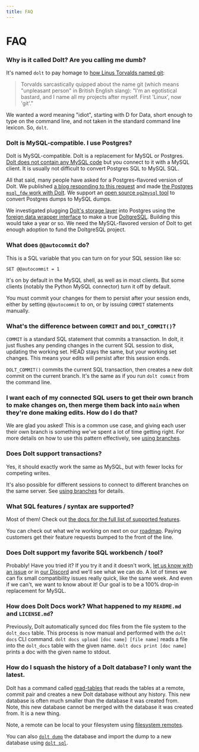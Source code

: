 ```yaml
---
title: FAQ
---
```


# FAQ

### Why is it called Dolt? Are you calling me dumb?

It's named `dolt` to pay homage to [how Linus Torvalds named git](https://en.wikipedia.org/wiki/Git#Naming):

> Torvalds sarcastically quipped about the name git (which means "unpleasant person" in British English slang): "I'm an egotistical bastard, and I name all my projects after myself. First 'Linux', now 'git'."

We wanted a word meaning "idiot", starting with D for Data, short enough to type on the command line, and not taken in the standard command line lexicon. So, `dolt`.

### Dolt is MySQL-compatible. I use Postgres?

Dolt is MySQL-compatible. Dolt is a replacement for MySQL or Postgres. [Dolt does not contain any MySQL code](../architecture/architecture.md) but you connect to it with a MySQL client. It is usually not difficult to convert Postgres SQL to MySQL SQL.

All that said, many people have asked for a Postgres-flavored version of Dolt. We published [a blog responding to this request](https://www.dolthub.com/blog/2022-03-28-have-postgres-want-dolt/) and made [the Postgres `msql_fdw` work with Dolt](https://www.dolthub.com/blog/2023-04-12-dolt-with-mysql\_fdw/). We support an [open source `pg2mysql` tool](https://github.com/dolthub/pg2mysql) to convert Postgres dumps to MySQL dumps.

We investigated plugging [Dolt's storage layer](../architecture/storage-engine/) into Postgres using the [foreign data wrapper interface](https://www.dolthub.com/blog/2022-01-26-creating-a-postgres-foreign-data-wrapper/) to make a true [DoltgreSQL](https://www.doltgresql.com). Building this would take a year or so. We need the MySQL-flavored version of Dolt to get enough adoption to fund the DoltgreSQL project.

### What does `@@autocommit` do?

This is a SQL variable that you can turn on for your SQL session like so:

`SET @@autocommit = 1`

It's on by default in the MySQL shell, as well as in most clients. But some clients (notably the Python MySQL connector) turn it off by default.

You must commit your changes for them to persist after your session ends, either by setting `@@autocommit` to on, or by issuing `COMMIT` statements manually.

### What's the difference between `COMMIT` and `DOLT_COMMIT()`?

`COMMIT` is a standard SQL statement that commits a transaction. In dolt, it just flushes any pending changes in the current SQL session to disk, updating the working set. HEAD stays the same, but your working set changes. This means your edits will persist after this session ends.

`DOLT_COMMIT()` commits the current SQL transaction, then creates a new dolt commit on the current branch. It's the same as if you run `dolt commit` from the command line.

### I want each of my connected SQL users to get their own branch to make changes on, then merge them back into `main` when they're done making edits. How do I do that?

We are glad you asked! This is a common use case, and giving each user their own branch is something we've spent a lot of time getting right. For more details on how to use this pattern effectively, see [using branches](../sql-reference/version-control/branches.md).

### Does Dolt support transactions?

Yes, it should exactly work the same as MySQL, but with fewer locks for competing writes.

It's also possible for different sessions to connect to different branches on the same server. See [using branches](../sql-reference/version-control/branches.md) for details.

### What SQL features / syntax are supported?

Most of them! Check out [the docs for the full list of supported features](../sql-reference/sql-support/supported-statements.md).

You can check out what we're working on next on our [roadmap](roadmap.md). Paying customers get their feature requests bumped to the front of the line.

### Does Dolt support my favorite SQL workbench / tool?

Probably! Have you tried it? If you try it and it doesn't work, [let us know with an issue](https://github.com/dolthub/dolt/issues) or in [our Discord](https://discord.gg/s8uVgc3) and we'll see what we can do. A lot of times we can fix small compatibility issues really quick, like the same week. And even if we can't, we want to know about it! Our goal is to be a 100% drop-in replacement for MySQL.

### How does Dolt Docs work? What happened to my `README.md` and `LICENSE.md`?

Previously, Dolt automatically synced doc files from the file system to the `dolt_docs` table. This process is now manual and performed with the `dolt docs` CLI command. `dolt docs upload [doc name] [file name]` reads a file into the `dolt_docs` table with the given name. `dolt docs print [doc name]` prints a doc with the given name to stdout.

### How do I squash the history of a Dolt database? I only want the latest.

Dolt has a command called [read-tables](../cli-reference/cli.md#dolt-read-tables) that reads the tables at a remote, commit pair and creates a new Dolt database without any history. This new database is often much smaller than the database it was created from. Note, this new database cannot be merged with the database it was created from. It is a new thing.

Note, a remote can be local to your filesystem using [filesystem remotes](../sql-reference/version-control/remotes.md#filesystem).

You can also [`dolt dump`](../cli-reference/cli.md#dolt-dump) the database and import the dump to a new database using [`dolt sql`](../cli-reference/cli.md#dolt-sql).
